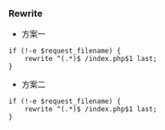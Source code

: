 ### Rewrite

- 方案一
```
if (!-e $request_filename) {
    rewrite ^(.*)$ /index.php$1 last;
}
```

- 方案二
```
if (!-e $request_filename) {
    rewrite ^(.*)$ /index.php$1 last;
}
```